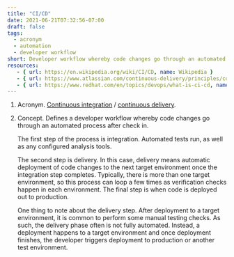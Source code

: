 ```yaml
---
title: "CI/CD"
date: 2021-06-21T07:32:56-07:00
draft: false
tags:
  - acronym
  - automation
  - developer workflow
short: Developer workflow whereby code changes go through an automated process after check in.
resources:
   - { url: https://en.wikipedia.org/wiki/CI/CD, name: Wikipedia }
   - { url: https://www.atlassian.com/continuous-delivery/principles/continuous-integration-vs-delivery-vs-deployment, name: "Atlassian: Continuous integration vs. continuous delivery vs. continuous deployment" } 
   - { url: https://www.redhat.com/en/topics/devops/what-is-ci-cd, name: "RedHat: What is CI/CD?" }
---
```


1. Acronym. [Continuous integration](#continuous-integration) / [continuous delivery](#continuous-delivery).

1. Concept. Defines a developer workflow whereby code changes go through an automated process after check in.
   
    The first step of the process is integration. Automated tests run, as well as any configured analysis tools.

    The second step is delivery. In this case, delivery means automatic deployment of code changes to the next target environment once the integration step completes. Typically, there is more than one target environment, so this process can loop a few times as verification checks happen in each environment. The final step is when code is deployed out to production.

    One thing to note about the delivery step. After deployment to a target environment, it is common to perform some manual testing checks. As such, the delivery phase often is not fully automated. Instead, a deployment happens to a target environment and once deployment finishes, the developer triggers deployment to production or another test environment.
